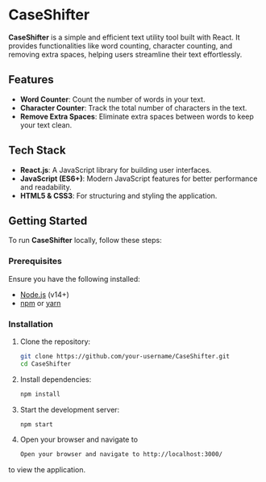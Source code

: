 # CaseShifter

**CaseShifter** is a simple and efficient text utility tool built with React. It provides functionalities like word counting, character counting, and removing extra spaces, helping users streamline their text effortlessly.

## Features

- **Word Counter**: Count the number of words in your text.
- **Character Counter**: Track the total number of characters in the text.
- **Remove Extra Spaces**: Eliminate extra spaces between words to keep your text clean.

## Tech Stack

- **React.js**: A JavaScript library for building user interfaces.
- **JavaScript (ES6+)**: Modern JavaScript features for better performance and readability.
- **HTML5 & CSS3**: For structuring and styling the application.

## Getting Started

To run **CaseShifter** locally, follow these steps:

### Prerequisites

Ensure you have the following installed:

- [Node.js](https://nodejs.org/) (v14+)
- [npm](https://www.npmjs.com/) or [yarn](https://yarnpkg.com/)

### Installation

1. Clone the repository:

   ```bash
   git clone https://github.com/your-username/CaseShifter.git
   cd CaseShifter

2. Install dependencies:

   ```bash
   npm install

3. Start the development server:

   ```bash
   npm start

4.  Open your browser and navigate to
    ```bash
    Open your browser and navigate to http://localhost:3000/
   to view the application.
  

